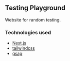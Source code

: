 ## Testing Playground

Website for random testing.

### Technologies used

- [Next.js](https://nextjs.org/)
- [tailwindcss](https://tailwindcss.com/)
- [gsap](https://greensock.com/gsap/)